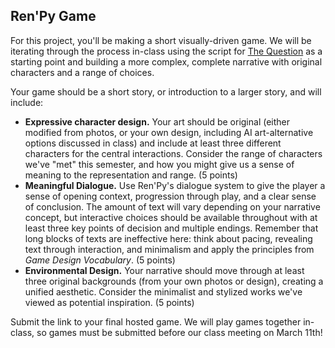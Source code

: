 ## Ren'Py Game

For this project, you'll be making a short visually-driven game. We will be iterating through the process in-class using the script for [The Question](https://renpy.org/doc/html/thequestion.html#thequestion) as a starting point and building a more complex, complete narrative with original characters and a range of choices.

Your game should be a short story, or introduction to a larger story, and will include:

- **Expressive character design.** Your art should be original (either modified from photos, or your own design, including AI art-alternative options discussed in class) and include at least three different characters for the central interactions. Consider the range of characters we've "met" this semester, and how you might give us a sense of meaning to the representation and range. (5 points)
- **Meaningful Dialogue.** Use Ren'Py's dialogue system to give the player a sense of opening context, progression through play, and a clear sense of conclusion. The amount of text will vary depending on your narrative concept, but interactive choices should be available throughout with at least three key points of decision and multiple endings. Remember that long blocks of texts are ineffective here: think about pacing, revealing text through interaction, and minimalism and apply the principles from *Game Design Vocabulary*. (5 points)
- **Environmental Design.** Your narrative should move through at least three original backgrounds (from your own photos or design), creating a unified aesthetic. Consider the minimalist and stylized works we've viewed as potential inspiration. (5 points)

Submit the link to your final hosted game. We will play games together in-class, so games must be submitted before our class meeting on March 11th!